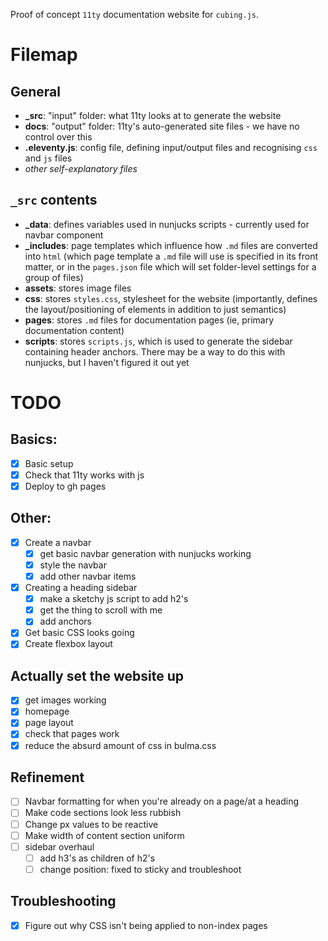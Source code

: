Proof of concept `11ty` documentation website for `cubing.js`.

# Filemap

## General

- **_src**: "input" folder: what 11ty looks at to generate the website
- **docs**: "output" folder: 11ty's auto-generated site files - we have no control over this
- **.eleventy.js**: config file, defining input/output files and recognising `css` and `js` files
- *other self-explanatory files*

## `_src` contents

- **_data**: defines variables used in nunjucks scripts - currently used for navbar component
- **_includes**: page templates which influence how `.md` files are converted into `html` (which page template a `.md` file will use is specified in its front matter, or in the `pages.json` file which will set folder-level settings for a group of files)
- **assets**: stores image files
- **css**: stores `styles.css`, stylesheet for the website (importantly, defines the layout/positioning of elements in addition to just semantics)
- **pages**: stores `.md` files for documentation pages (ie, primary documentation content)
- **scripts**: stores `scripts.js`, which is used to generate the sidebar containing header anchors. There may be a way to do this with nunjucks, but I haven't figured it out yet

# TODO

## Basics: 

- [x] Basic setup
- [x] Check that 11ty works with js
- [x] Deploy to gh pages 

## Other: 

- [x] Create a navbar
    - [x] get basic navbar generation with nunjucks working
    - [x] style the navbar
    - [x] add other navbar items
- [x] Creating a heading sidebar
    - [x] make a sketchy js script to add h2's
    - [x] get the thing to scroll with me
    - [x] add anchors

- [x] Get basic CSS looks going
- [x] Create flexbox layout

## Actually set the website up
- [x] get images working
- [x] homepage
- [x] page layout
- [x] check that pages work 
- [x] reduce the absurd amount of css in bulma.css

## Refinement

- [ ] Navbar formatting for when you're already on a page/at a heading
- [ ] Make code sections look less rubbish
- [ ] Change px values to be reactive
- [ ] Make width of content section uniform
- [ ] sidebar overhaul
    - [ ] add h3's as children of h2's 
    - [ ] change position: fixed to sticky and troubleshoot

## Troubleshooting

- [x] Figure out why CSS isn't being applied to non-index pages